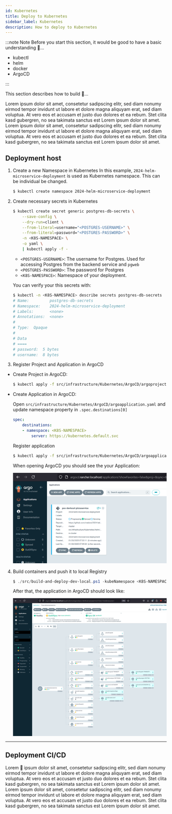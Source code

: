 ```yaml
---
id: Kubernetes
title: Deploy to Kubernetes
sidebar_label: Kubernetes
description: How to deploy to Kubernetes
---
```


:::note Note
Before you start this section, it would be good to have a basic understanding 🦄...

- kubectl
- helm
- docker
- ArgoCD

:::

This section describes how to build 🦄...

Lorem ipsum dolor sit amet, consetetur sadipscing elitr, sed diam nonumy eirmod tempor invidunt ut labore et dolore magna aliquyam erat, sed diam voluptua. At vero eos et accusam et justo duo dolores et ea rebum. Stet clita kasd gubergren, no sea takimata sanctus est Lorem ipsum dolor sit amet. Lorem ipsum dolor sit amet, consetetur sadipscing elitr, sed diam nonumy eirmod tempor invidunt ut labore et dolore magna aliquyam erat, sed diam voluptua. At vero eos et accusam et justo duo dolores et ea rebum. Stet clita kasd gubergren, no sea takimata sanctus est Lorem ipsum dolor sit amet.

## Deployment host


1. Create a new Namespace in Kubernetes
   In this example, `2024-helm-microservice-deployment` is used as Kubernetes namespace. This can be individual be changed.
   ```bash
   $ kubectl create namespace 2024-helm-microservice-deployment
   ```

2. Create necessary secrets in Kubernetes
   ```bash
   $ kubectl create secret generic postgres-db-secrets \
       --save-config \
       --dry-run=client \
       --from-literal=username="<POSTGRES-USERNAME>" \
       --from-literal=password="<POSTGRES-PASSWORD>" \
       -n <K8S-NAMESPACE> \
       -o yaml \
       | kubectl apply -f -
   ```

   - `<POSTGRES-USERNAME>`: The username for Postgres. Used for accessing Postgres from the backend service and `pgweb` 
   - `<POSTGRES-PASSWORD>`: The password for Postgres
   - `<K8S-NAMESPACE>`: Namespace of your deployment.

   You can verify your this secrets with:
   ```bash
   $ kubectl -n <K8S-NAMESPACE> describe secrets postgres-db-secrets   
   # Name:         postgres-db-secrets
   # Namespace:    2024-helm-microservice-deployment
   # Labels:       <none>
   # Annotations:  <none>
   # 
   # Type:  Opaque
   # 
   # Data
   # ====
   # password:  5 bytes
   # username:  8 bytes
   ```

3. Register Project and Application in ArgoCD
    
  - Create Project in ArgoCD:
    ```bash
    $ kubectl apply -f src/infrastructure/Kubernetes/ArgoCD/argoproject.yaml
    ```
 
  - Create Application in ArgoCD:

    Open `src/infrastructure/Kubernetes/ArgoCD/argoapplication.yaml` and update namespace property in `.spec.destinations[0]`
    ```yaml
    spec:
        destinations:
        - namespace: <K8S-NAMESPACE>
            server: https://kubernetes.default.svc
    ```
    Register application
    ```bash
    $ kubectl apply -f src/infrastructure/Kubernetes/ArgoCD/argoapplication.yaml
    ```

    When opening ArgoCD you should see the your Application:

    ![ArgoCD Application overview](assets/argocd-application-overview.png)

4. Build containers and push it to local Registry

    ```powershell
    $ ./src/build-and-deploy-dev-local.ps1 -kubeNamespace <K8S-NAMESPACE>
    ```

    After that, the application in ArgoCD should look like:

    ![ArgoCD Application details](assets/argocd-application-details.png)

---

## Deployment CI/CD

Lorem 🦄 ipsum dolor sit amet, consetetur sadipscing elitr, sed diam nonumy eirmod tempor invidunt ut labore et dolore magna aliquyam erat, sed diam voluptua. At vero eos et accusam et justo duo dolores et ea rebum. Stet clita kasd gubergren, no sea takimata sanctus est Lorem ipsum dolor sit amet. Lorem ipsum dolor sit amet, consetetur sadipscing elitr, sed diam nonumy eirmod tempor invidunt ut 
labore et dolore magna aliquyam erat, sed diam voluptua. At vero eos et accusam et justo duo dolores et ea rebum. Stet clita kasd gubergren, no sea takimata sanctus est Lorem ipsum dolor sit amet.
